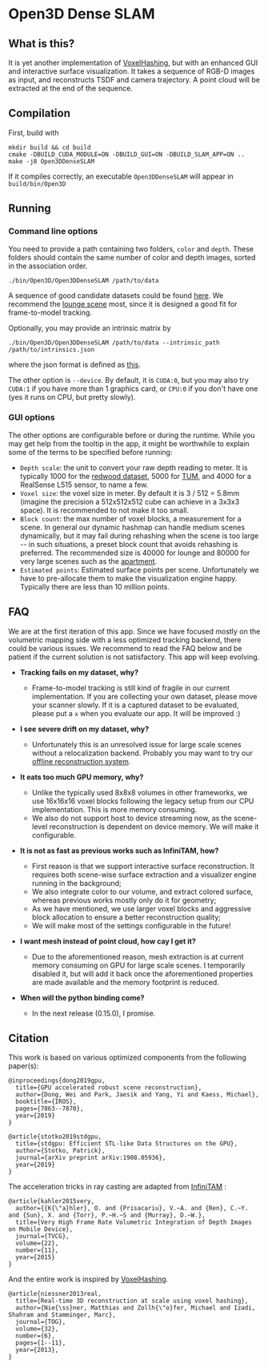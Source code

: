 # Open3D Dense SLAM

## What is this?

It is yet another implementation of [VoxelHashing](https://github.com/niessner/VoxelHashing), but with an enhanced GUI and interactive surface visualization. It takes a sequence of RGB-D images as input, and reconstructs TSDF and camera trajectory. A point cloud will be extracted at the end of the sequence.



## Compilation

First, build with

```shell
mkdir build && cd build
cmake -DBUILD_CUDA_MODULE=ON -DBUILD_GUI=ON -DBUILD_SLAM_APP=ON ..
make -j8 Open3DDenseSLAM
```

If it compiles correctly, an executable `Open3DDenseSLAM` will appear in `build/bin/Open3D`



## Running

### Command line options

You need to provide a path containing two folders, `color` and `depth`. These folders should contain the same number of color and depth images, sorted in the association order.

```shell
./bin/Open3D/Open3DDenseSLAM /path/to/data
```

A sequence of good candidate datasets could be found [here](https://drive.google.com/drive/u/0/folders/0B6qjzcYetERgaW5zRWtZc2FuRDg?resourcekey=0-f4ggKkXE226MOngzvCvJ8w). We recommend the [lounge scene](https://drive.google.com/drive/u/0/folders/0B6qjzcYetERgNGdPQUVMTFZXV3M?resourcekey=0-QtQDUkZg4CtVeBu-FsuwPw) most, since it is designed a good fit for frame-to-model tracking.

Optionally, you may provide an intrinsic matrix by

```
./bin/Open3D/Open3DDenseSLAM /path/to/data --intrinsic_path /path/to/intrinsics.json
```

where the json format is defined as [this](https://github.com/intel-isl/Open3D/blob/master/examples/test_data/camera_primesense.json). 

The other option is `--device`. By default, it is `CUDA:0`, but you may also try `CUDA:1` if you have more than 1 graphics card, or `CPU:0` if you don't have one (yes it runs on CPU, but pretty slowly).



### GUI options

The other options are configurable before or during the runtime. While you may get help from the tooltip in the app, it might be worthwhile to explain some of the terms to be specified before running:

- `Depth scale`: the unit to convert your raw depth reading to meter. It is typically 1000 for the [redwood dataset](http://redwood-data.org/), 5000 for [TUM](https://vision.in.tum.de/data/datasets/rgbd-dataset), and 4000 for a RealSense L515 sensor, to name a few.
- `Voxel size`: the voxel size in meter. By default it is 3 / 512 = 5.8mm (imagine the precision a 512x512x512 cube can achieve in a 3x3x3 space). It is recommended to not make it too small.
- `Block count`: the max number of voxel blocks, a measurement for a scene. In general our dynamic hashmap can handle medium scenes dynamically, but it may fail during rehashing when the scene is too large -- in such situations, a preset block count that avoids rehashing is preferred. The recommended size is 40000 for lounge and 80000 for very large scenes such as the [apartment](http://redwood-data.org/indoor_lidar_rgbd/download.html).
- `Estimated points`: Estimated surface points per scene. Unfortunately we have to pre-allocate them to make the visualization engine happy. Typically there are less than 10 million points.



## FAQ

We are at the first iteration of this app. Since we have focused mostly on the volumetric mapping side with a less optimized tracking backend, there could be various issues. We recommend to read the FAQ below and be patient if the current solution is not satisfactory. This app will keep evolving.

- **Tracking fails on my dataset, why?**

  - Frame-to-model tracking is still kind of fragile in our current implementation. If you are collecting your own dataset, please move your scanner slowly. If it is a captured dataset to be evaluated, please put a `x` when you evaluate our app. It will be improved :)

- **I see severe drift on my dataset, why?**

  - Unfortunately this is an unresolved issue for large scale scenes without a relocalization backend. Probably you may want to try our [offline reconstruction system](https://github.com/intel-isl/Open3D/tree/master/examples/python/reconstruction_system).

- **It eats too much GPU memory, why?**

  - Unlike the typically used 8x8x8 volumes in other frameworks, we use 16x16x16 voxel blocks following the legacy setup from our CPU implementation. This is more memory consuming.
  - We also do not support host to device streaming now, as the scene-level reconstruction is dependent on device memory. We will make it configurable.

- **It is not as fast as previous works such as InfiniTAM, how?**

  - First reason is that we support interactive surface reconstruction. It requires both scene-wise surface extraction and a visualizer engine running in the background; 
  - We also integrate color to our volume, and extract colored surface, whereas previous works mostly only do it for geometry;
  - As we have mentioned, we use larger voxel blocks and aggressive block allocation to ensure a better reconstruction quality;
  - We will make most of the settings configurable in the future!

- **I want mesh instead of point cloud, how cay I get it?**

  - Due to the aforementioned reason, mesh extraction is at current memory consuming on GPU for large scale scenes. I temporarily disabled it, but will add it back once the aforementioned properties are made available and the memory footprint is reduced.

- **When will the python binding come?**

  - In the next release (0.15.0), I promise.

  

## Citation

This work is based on various optimized components from the following paper(s):

```
@inproceedings{dong2019gpu,
  title={GPU accelerated robust scene reconstruction},
  author={Dong, Wei and Park, Jaesik and Yang, Yi and Kaess, Michael},
  booktitle={IROS},
  pages={7863--7870},
  year={2019}
}
```

```
@article{stotko2019stdgpu,
  title={stdgpu: Efficient STL-like Data Structures on the GPU},
  author={Stotko, Patrick},
  journal={arXiv preprint arXiv:1908.05936},
  year={2019}
}
```

The acceleration tricks in ray casting are adapted from [InfiniTAM](https://github.com/victorprad/InfiniTAM) :

```
@article{kahler2015very,
  author={{K{\"a}hler}, O. and {Prisacariu}, V.~A. and {Ren}, C.~Y. and {Sun}, X. and {Torr}, P.~H.~S and {Murray}, D.~W.},
  title={Very High Frame Rate Volumetric Integration of Depth Images on Mobile Device},
  journal={TVCG},
  volume={22},
  number={11},
  year={2015}
}
```

And the entire work is inspired by [VoxelHashing](https://github.com/niessner/VoxelHashing).

```
@article{niessner2013real,
  title={Real-time 3D reconstruction at scale using voxel hashing},
  author={Nie{\ss}ner, Matthias and Zollh{\"o}fer, Michael and Izadi, Shahram and Stamminger, Marc},
  journal={TOG},
  volume={32},
  number={6},
  pages={1--11},
  year={2013},
}
```

